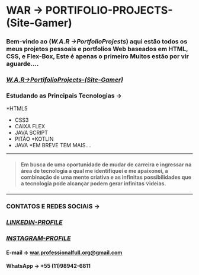 

#             **WAR -> PORTIFOLIO-PROJECTS-(Site-Gamer)** 

### Bem-vindo ao (_W.A.R ->PortfolioProjests_) aqui estão todos os meus projetos pessoais e portfolios Web baseados em HTML, CSS, e Flex-Box, Este é apenas o primeiro Muitos estão por vir aguarde....


### [_W.A.R->PortifolioProjects-(Site-Gamer)_](https://fullstackmagickdeveloper.github.io/WAR-PortfolioProjects/Portfolio-HTML-Gamer.html)

 ### Estudando as Principais Tecnologias ->

 *HTML5
 * CSS3
 * CAIXA FLEX
 * JAVA SCRIPT
 * PITÃO
 *KOTLIN
 * JAVA
 *EM BREVE TEM MAIS....

 ***
  >#### Em busca de uma oportunidade de mudar de carreira e ingressar na área de tecnologia a qual me identifiquei e me apaixonei, a combinação de uma mente criativa e as infinitas possibilidades que a tecnologia pode alcançar podem gerar infinitas 💡ideias.

  ***
  ### CONTATOS E REDES SOCIAIS ->

 ### [_LINKEDIN-PROFILE_](https://www.linkedin.com/in/wagner-ribeiro-886626289?lipi=urn:li:page:d_flagship3_profile_view_base_contact_details;6T4cQSdCRoudt/2pDT1wcg==)

 ### [_INSTAGRAM-PROFILE_](https://www.instagram.com/wagnerinthedarkness)

 #### E-mail -> war.professionalfull.org@gmail.com
 #### WhatsApp -> +55 (11)98942-6811
